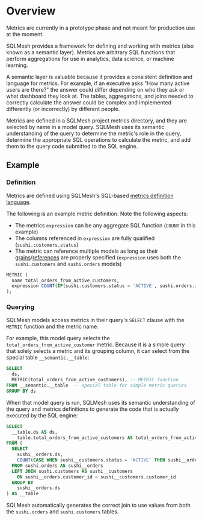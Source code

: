 # Overview
Metrics are currently in a prototype phase and not meant for production use at the moment.

SQLMesh provides a framework for defining and working with metrics (also known as a semantic layer). Metrics are arbitrary SQL functions that perform aggregations for use in analytics, data science, or machine learning.

A semantic layer is valuable because it provides a consistent definition and language for metrics. For example, if an executive asks "How many active users are there?" the answer could differ depending on who they ask or what dashboard they look at. The tables, aggregations, and joins needed to correctly calculate the answer could be complex and implemented differently (or incorrectly) by different people.

Metrics are defined in a SQLMesh project metrics directory, and they are selected by name in a model query. SQLMesh uses its semantic understanding of the query to determine the metric's role in the query, determine the appropriate SQL operations to calculate the metric, and add them to the query code submitted to the SQL engine.

## Example

### Definition

Metrics are defined using SQLMesh's SQL-based [metrics definition language](definition.md).

The following is an example metric definition. Note the following aspects:

- The metrics `expression` can be any aggregate SQL function (`COUNT` in this example)
- The columns referenced in `expression` are fully qualified (`sushi.customers.status`)
- The metric can reference multiple models as long as their [grains](../models/overview.md#grain)/[references](../models/overview.md#references) are properly specified (`expression` uses both the `sushi.customers` and `sushi.orders` models)

```sql linenums="1"
METRIC (
  name total_orders_from_active_customers,
  expression COUNT(IF(sushi.customers.status = 'ACTIVE', sushi.orders.id, NULL))
);
```

### Querying

SQLMesh models access metrics in their query's `SELECT` clause with the `METRIC` function and the metric name.

For example, this model query selects the `total_orders_from_active_customer` metric. Because it is a simple query that solely selects a metric and its grouping column, it can select from the special table `__semantic.__table`:

```sql linenums="1"
SELECT
  ds,
  METRIC(total_orders_from_active_customers), -- METRIC function
FROM __semantic.__table  -- special table for simple metric queries
GROUP BY ds
```

When that model query is run, SQLMesh uses its semantic understanding of the query and metrics definitions to generate the code that is actually executed by the SQL engine:

``` sql linenums="1"
SELECT
  __table.ds AS ds,
  __table.total_orders_from_active_customers AS total_orders_from_active_customers
FROM (
  SELECT
    sushi__orders.ds,
    COUNT(CASE WHEN sushi__customers.status = 'ACTIVE' THEN sushi__orders.id ELSE NULL END) AS total_orders_from_active_customers
  FROM sushi.orders AS sushi__orders
  LEFT JOIN sushi.customers AS sushi__customers
    ON sushi__orders.customer_id = sushi__customers.customer_id
  GROUP BY
    sushi__orders.ds
) AS __table
```

SQLMesh automatically generates the correct join to use values from both the `sushi.orders` and `sushi.customers` tables.
